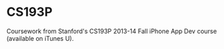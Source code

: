 # CS193P
Coursework from Stanford's CS193P 2013-14 Fall iPhone App Dev course (available on iTunes U).
